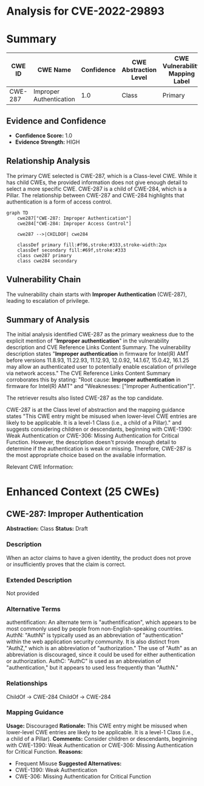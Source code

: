 # Analysis for CVE-2022-29893

# Summary
| CWE ID | CWE Name | Confidence | CWE Abstraction Level | CWE Vulnerability Mapping Label | CWE-Vulnerability Mapping Notes |
|---|---|---|---|---|---|
| CWE-287 | Improper Authentication | 1.0 | Class | Primary | Discouraged |

## Evidence and Confidence

*   **Confidence Score:** 1.0
*   **Evidence Strength:** HIGH

## Relationship Analysis
The primary CWE selected is CWE-287, which is a Class-level CWE. While it has child CWEs, the provided information does not give enough detail to select a more specific CWE. CWE-287 is a child of CWE-284, which is a Pillar. The relationship between CWE-287 and CWE-284 highlights that authentication is a form of access control.

```mermaid
graph TD
    cwe287["CWE-287: Improper Authentication"]
    cwe284["CWE-284: Improper Access Control"]

    cwe287 -->|CHILDOF| cwe284

    classDef primary fill:#f96,stroke:#333,stroke-width:2px
    classDef secondary fill:#69f,stroke:#333
    class cwe287 primary
    class cwe284 secondary
```

## Vulnerability Chain
The vulnerability chain starts with **Improper Authentication** (CWE-287), leading to escalation of privilege.

## Summary of Analysis
The initial analysis identified CWE-287 as the primary weakness due to the explicit mention of "**Improper authentication**" in the vulnerability description and CVE Reference Links Content Summary.
The vulnerability description states "**Improper authentication** in firmware for Intel(R) AMT before versions 11.8.93, 11.22.93, 11.12.93, 12.0.92, 14.1.67, 15.0.42, 16.1.25 may allow an authenticated user to potentially enable escalation of privilege via network access." The CVE Reference Links Content Summary corroborates this by stating: "Root cause: **Improper authentication** in firmware for Intel(R) AMT" and "Weaknesses: [\"Improper Authentication\"]".

The retriever results also listed CWE-287 as the top candidate.

CWE-287 is at the Class level of abstraction and the mapping guidance states "This CWE entry might be misused when lower-level CWE entries are likely to be applicable. It is a level-1 Class (i.e., a child of a Pillar)." and suggests considering children or descendants, beginning with CWE-1390: Weak Authentication or CWE-306: Missing Authentication for Critical Function. However, the description doesn't provide enough detail to determine if the authentication is weak or missing. Therefore, CWE-287 is the most appropriate choice based on the available information.

Relevant CWE Information:

# Enhanced Context (25 CWEs)

## CWE-287: Improper Authentication
**Abstraction:** Class
**Status:** Draft

### Description
When an actor claims to have a given identity, the product does not prove or insufficiently proves that the claim is correct.

### Extended Description
Not provided

### Alternative Terms
authentification: An alternate term is "authentification", which appears to be most commonly used by people from non-English-speaking countries.
AuthN: "AuthN" is typically used as an abbreviation of "authentication" within the web application security community. It is also distinct from "AuthZ," which is an abbreviation of "authorization." The use of "Auth" as an abbreviation is discouraged, since it could be used for either authentication or authorization.
AuthC: "AuthC" is used as an abbreviation of "authentication," but it appears to used less frequently than "AuthN."

### Relationships
ChildOf -> CWE-284
ChildOf -> CWE-284

### Mapping Guidance
**Usage:** Discouraged
**Rationale:** This CWE entry might be misused when lower-level CWE entries are likely to be applicable. It is a level-1 Class (i.e., a child of a Pillar).
**Comments:** Consider children or descendants, beginning with CWE-1390: Weak Authentication or CWE-306: Missing Authentication for Critical Function.
**Reasons:**
- Frequent Misuse
**Suggested Alternatives:**
- CWE-1390: Weak Authentication
- CWE-306: Missing Authentication for Critical Function